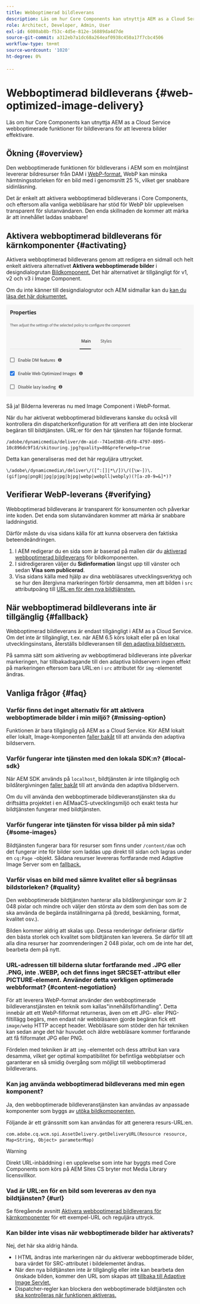```yaml
---
title: Webboptimerad bildleverans
description: Läs om hur Core Components kan utnyttja AEM as a Cloud Service webboptimerade funktioner för bildleverans för att leverera bilder effektivare.
role: Architect, Developer, Admin, User
exl-id: 6080ab8b-f53c-4d5e-812e-16889da4d7de
source-git-commit: a312eb7a1dc68a264eaf0938c450a17f7cbc4506
workflow-type: tm+mt
source-wordcount: '1020'
ht-degree: 0%

---
```


# Webboptimerad bildleverans {#web-optimized-image-delivery}

Läs om hur Core Components kan utnyttja AEM as a Cloud Service webboptimerade funktioner för bildleverans för att leverera bilder effektivare.

## Ökning {#overview}

Den webboptimerade funktionen för bildleverans i AEM som en molntjänst levererar bildresurser från DAM i [WebP-format.](https://developers.google.com/speed/webp) WebP kan minska hämtningsstorleken för en bild med i genomsnitt 25 %, vilket ger snabbare sidinläsning.

Det är enkelt att aktivera webboptimerad bildleverans i Core Components, och eftersom alla vanliga webbläsare har stöd för WebP blir upplevelsen transparent för slutanvändaren. Den enda skillnaden de kommer att märka är att innehållet laddas snabbare!

## Aktivera webboptimerad bildleverans för kärnkomponenter {#activating}

Aktivera webboptimerad bildleverans genom att redigera en sidmall och helt enkelt aktivera alternativet **Aktivera webboptimerade bilder** i designdialogrutan [Bildkomponent.](/help/components/image.md#design-dialog) Det här alternativet är tillgängligt för v1, v2 och v3 i Image Component.

Om du inte känner till designdialogrutor och AEM sidmallar kan du [kan du läsa det här dokumentet.](/help/get-started/authoring.md#pre-configuring-core-components)

![Aktivera webboptimerad bildleverans i designdialogrutan](/help/assets/web-optimized-image-delivery.png)

Så ja! Bilderna levereras nu med Image Component i WebP-format.

När du har aktiverat webboptimerad bildleverans kanske du också vill kontrollera din dispatcherkonfiguration för att verifiera att den inte blockerar begäran till bildtjänsten. URL:er för den här tjänsten har följande format.

```text
/adobe/dynamicmedia/deliver/dm-aid--741ed388-d5f8-4797-8095-10c896dc9f1d/skitouring.jpg?quality=80&preferwebp=true
```

Detta kan generaliseras med det här reguljära uttrycket.

```text
\/adobe\/dynamicmedia\/deliver\/([^:[]|*\/])\/([\w-])\.(gif|png|png8|jpg|pjpg|bjpg|webp|webpll|webply)(?[a-z0-9=&]*)?
```

## Verifierar WebP-leverans {#verifying}

Webboptimerad bildleverans är transparent för konsumenten och påverkar inte koden. Det enda som slutanvändaren kommer att märka är snabbare laddningstid.

Därför måste du visa sidans källa för att kunna observera den faktiska beteendeändringen.

1. I AEM redigerar du en sida som är baserad på mallen där du [aktiverad webboptimerad bildleverans](#activating) för bildkomponenten.
1. I sidredigeraren väljer du **Sidinformation** längst upp till vänster och sedan **Visa som publicerad**.
1. Visa sidans källa med hjälp av dina webbläsares utvecklingsverktyg och se hur den återgivna markeringen förblir densamma, men att bilden i `src` attributpoäng till [URL:en för den nya bildtjänsten.](#activating)

## När webboptimerad bildleverans inte är tillgänglig {#fallback}

Webboptimerad bildleverans är endast tillgängligt i AEM as a Cloud Service. Om det inte är tillgängligt, t.ex. när AEM 6.5 körs lokalt eller på en lokal utvecklingsinstans, återställs bildleveransen till [den adaptiva bildservern.](/help/developing/adaptive-image-servlet.md)

På samma sätt som aktivering av webboptimerad bildleverans inte påverkar markeringen, har tillbakadragande till den adaptiva bildservern ingen effekt på markeringen eftersom bara URL:en i `src` attributet för `img` -elementet ändras.

## Vanliga frågor {#faq}

### Varför finns det inget alternativ för att aktivera webboptimerade bilder i min miljö? {#missing-option}

Funktionen är bara tillgänglig på AEM as a Cloud Service. Kör AEM lokalt eller lokalt, Image-komponenten [faller bakåt](#fallback) till att använda den adaptiva bildservern.

### Varför fungerar inte tjänsten med den lokala SDK:n? {#local-sdk}

När AEM SDK används på `localhost`, bildtjänsten är inte tillgänglig och bildåtergivningen [faller bakåt](#fallback) till att använda den adaptiva bildservern.

Om du vill använda den webboptimerade bildleveranstjänsten ska du driftsätta projektet i en AEMaaCS-utvecklingsmiljö och exakt testa hur bildtjänsten fungerar med bildtjänsten.

### Varför fungerar inte tjänsten för vissa bilder på min sida? {#some-images}

Bildtjänsten fungerar bara för resurser som finns under `/content/dam` och det fungerar inte för bilder som laddas upp direkt till sidan och lagras under en `cq:Page` -objekt. Sådana resurser levereras fortfarande med Adaptive Image Server som en [fallback.](#fallback)

### Varför visas en bild med sämre kvalitet eller så begränsas bildstorleken? {#quality}

Den webboptimerade bildtjänsten hanterar alla bildåtergivningar som är 2 048 pixlar och mindre och väljer den största av dem som den bas som de ska använda de begärda inställningarna på (bredd, beskärning, format, kvalitet osv.).

Bilden kommer aldrig att skalas upp. Dessa renderingar definierar därför den bästa storlek och kvalitet som bildtjänsten kan leverera. Se därför till att alla dina resurser har zoomrenderingen 2 048 pixlar, och om de inte har det, bearbeta dem på nytt.

### URL-adressen till bilderna slutar fortfarande med .JPG eller .PNG, inte .WEBP, och det finns inget SRCSET-attribut eller PICTURE-element. Använder detta verkligen optimerade webbformat? {#content-negotiation}

För att leverera WebP-format använder den webboptimerade bildleveranstjänsten en teknik som kallas&quot;innehållsförhandling&quot;. Detta innebär att ett WebP-filformat returneras, även om ett JPG- eller PNG-filtillägg begärs, men endast när webbläsaren gjorde begäran fick ett `image/webp` HTTP accept header. Webbläsare som stöder den här tekniken kan sedan ange det här huvudet och äldre webbläsare kommer fortfarande att få filformatet JPG eller PNG.

Fördelen med tekniken är att `img` -elementet och dess attribut kan vara desamma, vilket ger optimal kompatibilitet för befintliga webbplatser och garanterar en så smidig övergång som möjligt till webboptimerad bildleverans.

### Kan jag använda webboptimerad bildleverans med min egen komponent?

Ja, den webboptimerade bildleveranstjänsten kan användas av anpassade komponenter som byggs av [utöka bildkomponenten,](/help/developing/customizing.md)

Följande är ett gränssnitt som kan användas för att generera resurs-URL:en.

```
com.adobe.cq.wcm.spi.AssetDelivery.getDeliveryURL(Resource resource, Map<String, Object> parameterMap)
```

>[!WARNING]
>
>Direkt URL-inbäddning i en upplevelse som inte har byggts med Core Components som körs på AEM Sites CS bryter mot Media Library licensvillkor.

### Vad är URL:en för en bild som levereras av den nya bildtjänsten? {#url}

Se föregående avsnitt [Aktivera webboptimerad bildleverans för kärnkomponenter](#activating) för ett exempel-URL och reguljära uttryck.

### Kan bilder inte visas när webboptimerade bilder har aktiverats?

Nej, det här ska aldrig hända.

* I HTML ändras inte markeringen när du aktiverar webboptimerade bilder, bara värdet för SRC-attributet i bildelementet ändras.
* När den nya bildtjänsten inte är tillgänglig eller inte kan bearbeta den önskade bilden, kommer den URL som skapas att [tillbaka till Adaptive Image Servlet.](#fallback)
* Dispatcher-regler kan blockera den webboptimerade bildtjänsten och [ska kontrolleras när funktionen aktiveras.](#activating)
